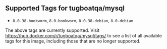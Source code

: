 ## Supported Tags for tugboatqa/mysql

* `8.0.38-bookworm`, `8.0-bookworm`, `8.0.38-debian`, `8.0-debian`

The above tags are currently supported. Visit https://hub.docker.com/r/tugboatqa/mysql/tags/ to see a list of all available tags for this image, including those that are no longer supported.
